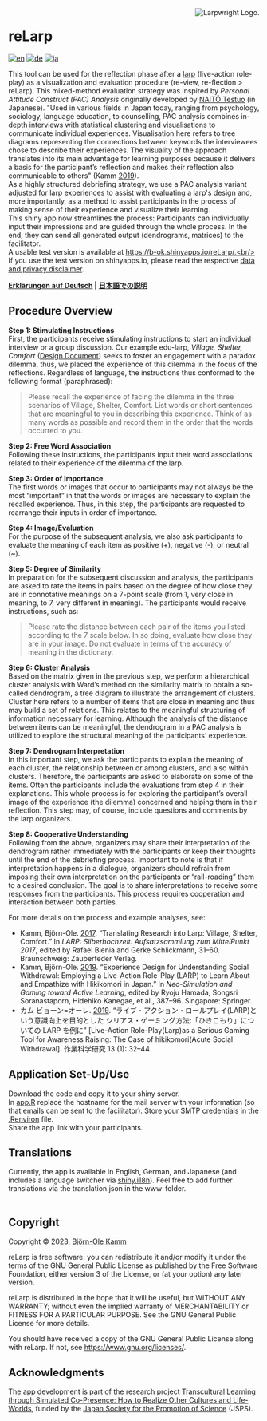 <picture>
  <source media="(prefers-color-scheme: dark)" srcset="https://www.larpwright.online/assets/rl-logo_wh.png">
  <source media="(prefers-color-scheme: light)" srcset="https://www.larpwright.online/assets/rl-logo_bl.png">
  <img align="right" alt="Larpwright Logo." src="https://www.larpwright.online/assets/rl-logo_bl.png">
</picture>

# reLarp
[![en](https://img.shields.io/badge/lang-en-blue.svg)](https://github.com/larpgit/relarp/blob/main/README.md)
[![de](https://img.shields.io/badge/lang-de-green.svg)](https://github.com/larpgit/relarp/blob/main/README.de.md)
[![ja](https://img.shields.io/badge/lang-ja-red.svg)](https://github.com/larpgit/relarp/blob/main/README.ja.md)

This tool can be used for the reflection phase after a [larp](https://nordiclarp.org/wiki/Larp) (live-action role-play) as a visualization and evaluation procedure (re-view, re-flection > reLarp). This mixed-method evaluation strategy was inspired by *Personal Attitude Construct (PAC) Analysis* originally developed by [NAITŌ Testuo](https://pacanalysis.jimdofree.com/) (in Japanese). "Used in various fields in Japan today, ranging from psychology, sociology, language education, to counselling, PAC analysis combines in-depth interviews with statistical clustering and visualisations to communicate individual experiences. Visualisation here refers to tree diagrams representing the connections between keywords the interviewees chose to describe their experiences. The visuality of the approach translates into its main advantage for learning purposes because it delivers a basis for the participant’s reflection and makes their reflection also communicable to others" (Kamm [2019](https://doi.org/10.1007/978-981-13-8039-6_36)). <br/>
As a highly structured debriefing strategy, we use a PAC analysis variant adjusted for larp experiences to assist with evaluating a larp's design and, more importantly, as a method to assist participants in the process of making sense of their experience and visualize their learning. <br/>
This shiny app now streamlines the process: Participants can individually input their impressions and are guided through the whole process. In the end, they can send all generated output (dendrograms, matrices) to the facilitator. <br/>
A usable test version is available at https://b-ok.shinyapps.io/reLarp/.<br/>
If you use the test version on shinyapps.io, please read the respective [data and privacy disclaimer](https://www.larpwright.online/relarp/#data_privacy).

**[Erklärungen auf Deutsch](https://www.larpwright.online/de/relarp/) | [日本語での説明](https://www.larpwright.online/ja/relarp/)**

## Procedure Overview
**Step 1: Stimulating Instructions**<br/>
First, the participants receive stimulating instructions to start an individual interview or a group discussion. Our example edu-larp, *Village, Shelter, Comfort* ([Design Document](https://www.b-ok.de/vsc_larp/)) seeks to foster an engagement with a paradox dilemma, thus, we placed the experience of this dilemma in the focus of the reflections. Regardless of language, the instructions thus conformed to the following format (paraphrased):
> Please recall the experience of facing the dilemma in the three scenarios of Village, Shelter, Comfort. List words or short sentences that are meaningful to you in describing this experience. Think of as many words as possible and record them in the order that the words occurred to you.

**Step 2: Free Word Association**<br/>
Following these instructions, the participants input their word associations related to their experience of the dilemma of the larp.

**Step 3: Order of Importance**<br/>
The first words or images that occur to participants may not always be the most “important” in that the words or images are necessary to explain the recalled experience. Thus, in this step, the participants are requested to rearrange their inputs in order of importance.

**Step 4: Image/Evaluation**<br/>
For the purpose of the subsequent analysis, we also ask participants to evaluate the meaning of each item as positive (+), negative (-), or neutral (~).

**Step 5: Degree of Similarity**<br/>
In preparation for the subsequent discussion and analysis, the participants are asked to rate the items in pairs based on the degree of how close they are in connotative meanings on a 7-point scale (from 1, very close in meaning, to 7, very different in meaning). The participants would receive instructions, such as:
> Please rate the distance between each pair of the items you listed according to the 7 scale below. In so doing, evaluate how close they are in your image. Do not evaluate in terms of the accuracy of meaning in the dictionary.

**Step 6: Cluster Analysis**<br/>
Based on the matrix given in the previous step, we perform a hierarchical cluster analysis with Ward’s method on the similarity matrix to obtain a so-called dendrogram, a tree diagram to illustrate the arrangement of clusters. Cluster here refers to a number of items that are close in meaning and thus may build a set of relations. This relates to the meaningful structuring of information necessary for learning.
Although the analysis of the distance between items can be meaningful, the dendrogram in a PAC analysis is utilized to explore the structural meaning of the participants’ experience.

**Step 7: Dendrogram Interpretation**<br/>
In this important step, we ask the participants to explain the meaning of each cluster, the relationship between or among clusters, and also within clusters. Therefore, the participants are asked to elaborate on some of the items. Often the participants include the evaluations from step 4 in their explanations. This whole process is for exploring the participant’s overall image of the experience (the dilemma) concerned and helping them in their reflection. This step may, of course, include questions and comments by the larp organizers.

**Step 8: Cooperative Understanding**<br/>
Following from the above, organizers may share their interpretation of the dendrogram rather immediately with the participants or keep their thoughts until the end of the debriefing process. Important to note is that if interpretation happens in a dialogue, organizers should refrain from imposing their own interpretation on the participants or  “rail-roading” them to a desired conclusion. The goal is to share interpretations to receive some responses from the participants. This process requires cooperation and interaction between both parties.

For more details on the process and example analyses, see:<br/>
- Kamm, Björn-Ole. [2017](https://www.academia.edu/98921787/Translating_Research_into_Larp_Village_Shelter_Comfort). “Translating Research into Larp: Village, Shelter, Comfort.” In *LARP: Silberhochzeit. Aufsatzsammlung zum MittelPunkt 2017*, edited by Rafael Bienia and Gerke Schlickmann, 31–60. Braunschweig: Zauberfeder Verlag.<br/>
- Kamm, Björn-Ole. [2019](https://doi.org/10.1007/978-981-13-8039-6_36). “Experience Design for Understanding Social Withdrawal: Employing a Live-Action Role-Play (LARP) to Learn About and Empathize with Hikikomori in Japan.” In *Neo-Simulation and Gaming toward Active Learning*, edited by Ryoju Hamada, Songsri Soranastaporn, Hidehiko Kanegae, et al., 387–96. Singapore: Springer.<br/>
- カム ビョーン=オーレ. [2019](https://doi.org/10.32191/jjos.13.1_32). “ライブ・アクション・ロールプレイ(LARP)という意識向上を目的とした シリアス・ゲーミング方法:「ひきこもり」についての LARP を例に” [Live-Action Role-Play(Larp)as a Serious Gaming Tool for Awareness Raising: The Case of hikikomori(Acute Social Withdrawal]. 作業科学研究 13 (1): 32–44.

## Application Set-Up/Use
Download the code and copy it to your shiny server.<br/>
In [app.R](app.R) replace the hostname for the mail server with your information (so that emails can be sent to the facilitator). Store your SMTP credentials in the [.Renviron](.Renviron) file.<br/>
Share the app link with your participants.

## Translations
Currently, the app is available in English, German, and Japanese (and includes a language switcher via [shiny.i18n](https://github.com/Appsilon/shiny.i18n)). Feel free to add further translations via the translation.json in the www-folder.<br/><br/>

## Copyright
Copyright &copy; 2023, [Björn-Ole Kamm](https://www.b-ok.de)

reLarp is free software: you can redistribute it and/or modify it under the terms of the GNU General Public License as published by the Free Software Foundation, either version 3 of the License, or (at your option) any later version.

reLarp is distributed in the hope that it will be useful, but WITHOUT ANY WARRANTY; without even the implied warranty of MERCHANTABILITY or FITNESS FOR A PARTICULAR PURPOSE. See the GNU General Public License for more details.

You should have received a copy of the GNU General Public License along with reLarp. If not, see https://www.gnu.org/licenses/.

## Acknowledgments
The app development is part of the research project [Transcultural Learning through Simulated Co-Presence: How to Realize Other Cultures and Life-Worlds](https://kaken.nii.ac.jp/en/grant/KAKENHI-PROJECT-19KT0028/), funded by the [Japan Society for the Promotion of Science](https://www.jsps.go.jp/english/) (JSPS).
